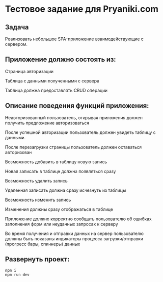 # Тестовое задание для Pryaniki.com

## Задача

Реализовать небольшое SPA-приложение взаимодействующие с сервером.

## Приложение должно состоять из:

Страница авторизации

Таблица с данными полученными с сервера

Таблица должна предоставлять CRUD операции

## Описание поведения функций приложения:
Неавторизованный пользователь, открывая приложения должен получить предложение авторизоваться

После успешной авторизации пользователь должен увидеть таблицу с данными.

После перезагрузки страницы пользователь должен оставаться авторизован

Возможность добавить в таблицу новую запись

Новая записать в таблице должна появляться сразу

Возможность удалить запись

Удаленная записать должна сразу исчезнуть из таблицы

Возможность изменить запись

Изменения должны сразу отображаться в таблице

Приложение должно корректно сообщать пользователю об ошибках заполнения форм или неудачных запросах к серверу

Во время получения и отправки данных на сервер пользователю должны быть показаны индикаторы процесса загрузки/отправки (прогресс бары, спиннеры) данных

## Развернуть проект:
    npm i
    npm run dev


